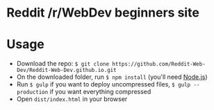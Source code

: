 # Reddit /r/WebDev beginners site

# Usage

- Download the repo: `$ git clone https://github.com/Reddit-Web-Dev/Reddit-Web-Dev.github.io.git`
- On the downloaded folder, run `$ npm install` (you'll need [Node.js](https://nodejs.org/en/))
- Run `$ gulp` if you want to deploy uncompressed files, `$ gulp --production` if you want everything compressed
- Open `dist/index.html` in your browser
